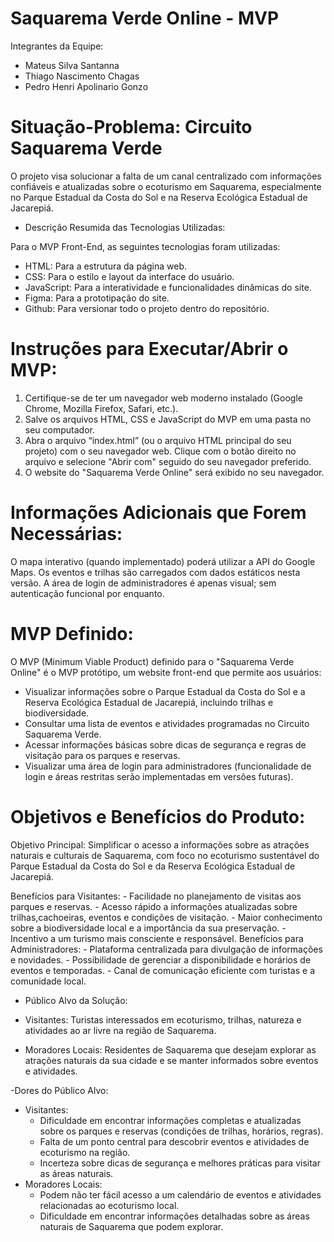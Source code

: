 
# Saquarema Verde Online - MVP

Integrantes da Equipe:

- Mateus Silva Santanna
- Thiago Nascimento Chagas
- Pedro Henri Apolinario Gonzo
  

# Situação-Problema: Circuito Saquarema Verde

O projeto visa solucionar a falta de um canal centralizado com informações confiáveis e atualizadas sobre o ecoturismo em Saquarema, especialmente no Parque Estadual da Costa do Sol e na Reserva Ecológica Estadual de Jacarepiá.

- Descrição Resumida das Tecnologias Utilizadas:

Para o MVP Front-End, as seguintes tecnologias foram utilizadas:

- HTML: Para a estrutura da página web.
- CSS: Para o estilo e layout da interface do usuário.
- JavaScript: Para a interatividade e funcionalidades dinâmicas do site.
- Figma: Para a prototipação do site.
- Github: Para versionar todo o projeto dentro do repositório.

# Instruções para Executar/Abrir o MVP:

1.  Certifique-se de ter um navegador web moderno instalado (Google Chrome, Mozilla Firefox, Safari, etc.).
2.  Salve os arquivos HTML, CSS e JavaScript do MVP em uma pasta no seu computador.
3.  Abra o arquivo “index.html” (ou o arquivo HTML principal do seu projeto) com o seu navegador web. Clique com o botão direito no arquivo e selecione "Abrir com" seguido do seu navegador preferido.
4.  O website do "Saquarema Verde Online" será exibido no seu navegador.

# Informações Adicionais que Forem Necessárias:

O mapa interativo (quando implementado) poderá utilizar a API do Google Maps.
Os eventos e trilhas são carregados com dados estáticos nesta versão.
A área de login de administradores é apenas visual; sem autenticação funcional por enquanto.

# MVP Definido:

O MVP (Minimum Viable Product) definido para o "Saquarema Verde Online" é o MVP protótipo, um website front-end que permite aos usuários:


- Visualizar informações sobre o Parque Estadual da Costa do Sol e a Reserva Ecológica Estadual de Jacarepiá, incluindo trilhas e biodiversidade.
- Consultar uma lista de eventos e atividades programadas no Circuito Saquarema Verde.
- Acessar informações básicas sobre dicas de segurança e regras de visitação para os parques e reservas.
- Visualizar uma área de login para administradores (funcionalidade de login e áreas restritas serão implementadas em versões futuras).

# Objetivos e Benefícios do Produto:

Objetivo Principal: Simplificar o acesso a informações sobre as atrações naturais e culturais de Saquarema, com foco no ecoturismo sustentável do Parque Estadual da Costa do Sol e da Reserva Ecológica Estadual de Jacarepiá.


Benefícios para Visitantes:
    - Facilidade no planejamento de visitas aos parques e reservas.
    - Acesso rápido a informações atualizadas sobre trilhas,cachoeiras, eventos e condições de visitação.
    - Maior conhecimento sobre a biodiversidade local e a importância da sua preservação.
    - Incentivo a um turismo mais consciente e responsável.
 Benefícios para Administradores:
    - Plataforma centralizada para divulgação de informações e novidades.
    - Possibilidade de gerenciar a disponibilidade e horários de eventos e temporadas.
    - Canal de comunicação eficiente com turistas e a comunidade local.

- Público Alvo da Solução:

- Visitantes: Turistas interessados em ecoturismo, trilhas, natureza e atividades ao ar livre na região de Saquarema.
- Moradores Locais: Residentes de Saquarema que desejam explorar as atrações naturais da sua cidade e se manter informados sobre eventos e atividades.

-Dores do Público Alvo:

- Visitantes:
    - Dificuldade em encontrar informações completas e atualizadas sobre os parques e reservas (condições de trilhas, horários, regras).
    - Falta de um ponto central para descobrir eventos e atividades de ecoturismo na região.
    - Incerteza sobre dicas de segurança e melhores práticas para visitar as áreas naturais.
 - Moradores Locais:
    - Podem não ter fácil acesso a um calendário de eventos e atividades relacionadas ao ecoturismo local.
    - Dificuldade em encontrar informações detalhadas sobre as áreas naturais de Saquarema que podem explorar.
